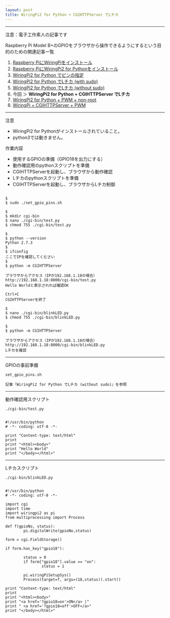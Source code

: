 ```yaml
---
layout: post
title: WiringPi2 for Python + CGIHTTPServer でLチカ
---
```


------------------------------------
注意：電子工作素人の記事です

Raspberry Pi Model B+のGPIOをブラウザから操作できるようにするという目的のための関連記事一覧

1. [Raspberry PiにWiringPiをインストール](../000000/)
2. [Raspberry PiにWiringPi2 for Pythonをインストール](../000001/)
3. [WiringPi2 for Python でピンの指定](../000002/)
4. [WiringPi2 for Python でLチカ (with sudo)](../000003/)
5. [WiringPi2 for Python でLチカ (without sudo)](../000004/)
6. 今回 ＞ __WiringPi2 for Python + CGIHTTPServer でLチカ__
7. [WiringPi2 for Python + PWM + non-root](../000006/)
8. [WiringPi + CGIHTTPServer + PWM](../000007/)

------------------------------------

注意

+ WiringPi2 for Pythonがインストールされていること。
+ python3では動きません。


作業内容

+ 使用するGPIOの準備（GPIO18を出力にする）
+ 動作確認用のpythonスクリプトを準備
+ CGIHTTPServerを起動し、ブラウザから動作確認
+ Lチカのpythonスクリプトを準備
+ CGIHTTPServerを起動し、ブラウザからLチカ制御


```

$
$ sudo ./set_gpio_pins.sh

$
$ mkdir cgi-bin
$ nano ./cgi-bin/test.py
$ chmod 755 ./cgi-bin/test.py

$
$ python --version
Python 2.7.3
$
$ ifconfig
ここでIPを確認してください
$
$ python -m CGIHTTPServer

ブラウザからアクセス（IPが192.168.1.18の場合）
http://192.168.1.18:8000/cgi-bin/test.py
Hello Worldと表示されれば確認OK

Ctrl+C
CGIHTTPServerを終了

$
$ nano ./cgi-bin/blinkLED.py
$ chmod 755 ./cgi-bin/blinkLED.py

$
$ python -m CGIHTTPServer

ブラウザからアクセス（IPが192.168.1.18の場合）
http://192.168.1.18:8000/cgi-bin/blinkLED.py
Lチカを確認

```

------------------------------------
GPIOの事前準備

```
set_gpio_pins.sh

記事『WiringPi2 for Python でLチカ (without sudo)』を参照

```

------------------------------------
動作確認用スクリプト

```
./cgi-bin/test.py


#!/usr/bin/python
# -*- coding: utf-8 -*-

print "Content-type: text/html"
print
print "<html><body>"
print "Hello World"
print "</body></html>"

```

------------------------------------
Lチカスクリプト

```
./cgi-bin/blinkLED.py


#!/usr/bin/python
# -*- coding: utf-8 -*-

import cgi
import time
import wiringpi2 as pi
from multiprocessing import Process

def f(gpioNo, status):
        pi.digitalWrite(gpioNo,status)

form = cgi.FieldStorage()

if form.has_key("gpio18"):

        status = 0
        if form["gpio18"].value == "on":
                status = 1

        pi.wiringPiSetupSys()
        Process(target=f, args=(18,status)).start()

print "Content-type: text/html"
print
print "<html><body>"
print "<a href='?gpio18=on'>ON</a> |"
print " <a href='?gpio18=off'>OFF</a>"
print "</body></html>"


```
